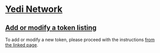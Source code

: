# <a href="https://yedi.net" target="_blank">Yedi Network</a>

## <a href="https://github.com/yedi-net/tokens">Add or modify a token listing</a>

To add or modify a new token, please proceed with the instructions <a href="https://github.com/yedi-net/tokens">from the linked page</a>.
